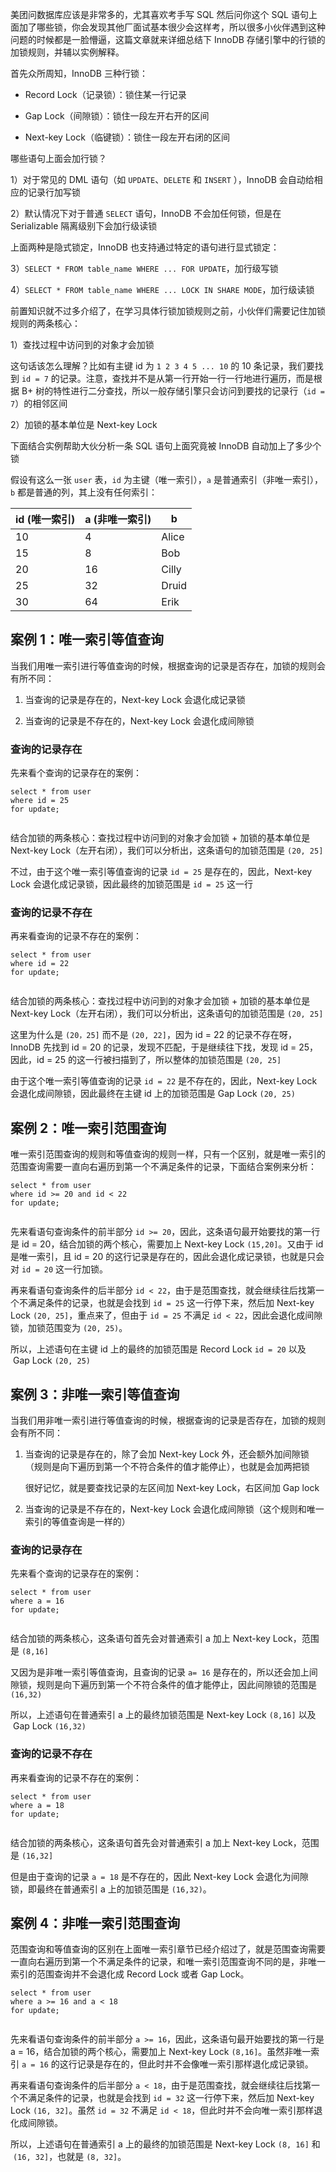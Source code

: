 

美团问数据库应该是非常多的，尤其喜欢考手写 SQL 然后问你这个 SQL 语句上面加了哪些锁，你会发现其他厂面试基本很少会这样考，所以很多小伙伴遇到这种问题的时候都是一脸懵逼，这篇文章就来详细总结下 InnoDB 存储引擎中的行锁的加锁规则，并辅以实例解释。

首先众所周知，InnoDB 三种行锁：

*   Record Lock（记录锁）：锁住某一行记录
    
*   Gap Lock（间隙锁）：锁住一段左开右开的区间
    
*   Next-key Lock（临键锁）：锁住一段左开右闭的区间
    

哪些语句上面会加行锁？

1）对于常见的 DML 语句（如 `UPDATE`、`DELETE` 和 `INSERT` ），InnoDB 会自动给相应的记录行加写锁

2）默认情况下对于普通 `SELECT` 语句，InnoDB 不会加任何锁，但是在 Serializable 隔离级别下会加行级读锁

上面两种是隐式锁定，InnoDB 也支持通过特定的语句进行显式锁定：

3）`SELECT * FROM table_name WHERE ... FOR UPDATE`，加行级写锁

4）`SELECT * FROM table_name WHERE ... LOCK IN SHARE MODE`，加行级读锁

前置知识就不过多介绍了，在学习具体行锁加锁规则之前，小伙伴们需要记住加锁规则的两条核心：

1）查找过程中访问到的对象才会加锁

这句话该怎么理解？比如有主键 id 为 `1 2 3 4 5 ... 10` 的 10 条记录，我们要找到 `id = 7` 的记录。注意，查找并不是从第一行开始一行一行地进行遍历，而是根据 B+ 树的特性进行二分查找，所以一般存储引擎只会访问到要找的记录行（`id = 7`）的相邻区间

2）加锁的基本单位是 Next-key Lock

下面结合实例帮助大伙分析一条 SQL 语句上面究竟被 InnoDB 自动加上了多少个锁

假设有这么一张 `user` 表，`id` 为主键（唯一索引），`a` 是普通索引（非唯一索引），`b` 都是普通的列，其上没有任何索引：

<table><thead><tr><th>id (唯一索引)</th><th>a (非唯一索引)</th><th>b</th></tr></thead><tbody><tr><td>10</td><td>4</td><td>Alice</td></tr><tr><td>15</td><td>8</td><td>Bob</td></tr><tr><td>20</td><td>16</td><td>Cilly</td></tr><tr><td>25</td><td>32</td><td>Druid</td></tr><tr><td>30</td><td>64</td><td>Erik</td></tr></tbody></table>

## 案例 1：唯一索引等值查询

当我们用唯一索引进行等值查询的时候，根据查询的记录是否存在，加锁的规则会有所不同：

1.  当查询的记录是存在的，Next-key Lock 会退化成记录锁
    
2.  当查询的记录是不存在的，Next-key Lock 会退化成间隙锁
    

### 查询的记录存在

先来看个查询的记录存在的案例：

```
select * from user
where id = 25
for update;


```

结合加锁的两条核心：查找过程中访问到的对象才会加锁 + 加锁的基本单位是 Next-key Lock（左开右闭），我们可以分析出，这条语句的加锁范围是 `(20, 25]`

不过，由于这个唯一索引等值查询的记录 `id = 25` 是存在的，因此，Next-key Lock 会退化成记录锁，因此最终的加锁范围是 `id = 25` 这一行

### 查询的记录不存在

再来看查询的记录不存在的案例：

```
select * from user
where id = 22
for update;


```

结合加锁的两条核心：查找过程中访问到的对象才会加锁 + 加锁的基本单位是 Next-key Lock（左开右闭），我们可以分析出，这条语句的加锁范围是 `(20, 25]`

这里为什么是 `(20，25]` 而不是 `(20, 22]`，因为 id = 22 的记录不存在呀，InnoDB 先找到 id = 20 的记录，发现不匹配，于是继续往下找，发现 id = 25，因此，id = 25 的这一行被扫描到了，所以整体的加锁范围是 `(20, 25]`

由于这个唯一索引等值查询的记录 `id = 22` 是不存在的，因此，Next-key Lock 会退化成间隙锁，因此最终在主键 id 上的加锁范围是 Gap Lock `(20, 25)`

## 案例 2：唯一索引范围查询

唯一索引范围查询的规则和等值查询的规则一样，只有一个区别，就是唯一索引的范围查询需要一直向右遍历到第一个不满足条件的记录，下面结合案例来分析：

```
select * from user
where id >= 20 and id < 22
for update;


```

先来看语句查询条件的前半部分 `id >= 20`，因此，这条语句最开始要找的第一行是 id = 20，结合加锁的两个核心，需要加上 Next-key Lock `(15,20]`。又由于 id 是唯一索引，且 id = 20 的这行记录是存在的，因此会退化成记录锁，也就是只会对 `id = 20` 这一行加锁。

再来看语句查询条件的后半部分 `id < 22`，由于是范围查找，就会继续往后找第一个不满足条件的记录，也就是会找到 `id = 25` 这一行停下来，然后加 Next-key Lock `(20, 25]`，重点来了，但由于 `id = 25` 不满足 `id < 22`，因此会退化成间隙锁，加锁范围变为 `(20, 25)`。

所以，上述语句在主键 id 上的最终的加锁范围是 Record Lock `id = 20` 以及  Gap Lock `(20, 25)`

## 案例 3：非唯一索引等值查询

当我们用非唯一索引进行等值查询的时候，根据查询的记录是否存在，加锁的规则会有所不同：

1.  当查询的记录是存在的，除了会加 Next-key Lock 外，还会额外加间隙锁（规则是向下遍历到第一个不符合条件的值才能停止），也就是会加两把锁
    
    很好记忆，就是要查找记录的左区间加 Next-key Lock，右区间加 Gap lock
    
2.  当查询的记录是不存在的，Next-key Lock 会退化成间隙锁（这个规则和唯一索引的等值查询是一样的）
    

### 查询的记录存在

先来看个查询的记录存在的案例：

```
select * from user
where a = 16
for update;


```

结合加锁的两条核心，这条语句首先会对普通索引 a 加上 Next-key Lock，范围是 `(8,16]`

又因为是非唯一索引等值查询，且查询的记录 `a= 16` 是存在的，所以还会加上间隙锁，规则是向下遍历到第一个不符合条件的值才能停止，因此间隙锁的范围是 `(16,32)`

所以，上述语句在普通索引 a 上的最终加锁范围是 Next-key Lock `(8,16]` 以及  Gap Lock `(16,32)`

### 查询的记录不存在

再来看查询的记录不存在的案例：

```
select * from user
where a = 18
for update;


```

结合加锁的两条核心，这条语句首先会对普通索引 a 加上 Next-key Lock，范围是 `(16,32]`

但是由于查询的记录 `a = 18` 是不存在的，因此 Next-key Lock 会退化为间隙锁，即最终在普通索引 a 上的加锁范围是 `(16,32)`。

## 案例 4：非唯一索引范围查询

范围查询和等值查询的区别在上面唯一索引章节已经介绍过了，就是范围查询需要一直向右遍历到第一个不满足条件的记录，和唯一索引范围查询不同的是，非唯一索引的范围查询并不会退化成 Record Lock 或者 Gap Lock。

```
select * from user
where a >= 16 and a < 18
for update;


```

先来看语句查询条件的前半部分 `a >= 16`，因此，这条语句最开始要找的第一行是 a = 16，结合加锁的两个核心，需要加上 Next-key Lock `(8,16]`。虽然非唯一索引 `a = 16` 的这行记录是存在的，但此时并不会像唯一索引那样退化成记录锁。

再来看语句查询条件的后半部分 `a < 18`，由于是范围查找，就会继续往后找第一个不满足条件的记录，也就是会找到 `id = 32` 这一行停下来，然后加 Next-key Lock `(16, 32]`。虽然 `id = 32` 不满足 `id < 18`，但此时并不会向唯一索引那样退化成间隙锁。

所以，上述语句在普通索引 a 上的最终的加锁范围是 Next-key Lock `(8, 16]` 和  `(16, 32]`，也就是 `(8, 32]`。
